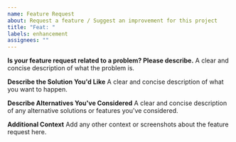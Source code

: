```yaml
---
name: Feature Request
about: Request a feature / Suggest an improvement for this project
title: "Feat: "
labels: enhancement
assignees: ""
---
```


**Is your feature request related to a problem? Please describe.**
A clear and concise description of what the problem is.

**Describe the Solution You'd Like**
A clear and concise description of what you want to happen.

**Describe Alternatives You've Considered**
A clear and concise description of any alternative solutions or features you've considered.

**Additional Context**
Add any other context or screenshots about the feature request here.
